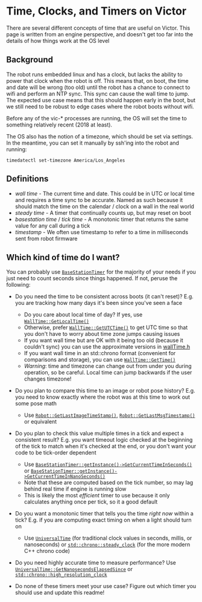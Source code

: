 # Time, Clocks, and Timers on Victor

There are several different concepts of time that are useful on Victor. This page is written from an engine
perspective, and doesn't get too far into the details of how things work at the OS level

## Background

The robot runs embedded linux and has a clock, but lacks the ability to power that clock when the robot is
off. This means that, on boot, the time and date will be wrong (too old) until the robot has a chance to
connect to wifi and perform an NTP sync. This sync can cause the wall time to jump. The expected use case
means that this should happen early in the boot, but we still need to be robust to edge cases where the robot
boots without wifi.

Before any of the vic-* processes are running, the OS will set the time to something relatively recent (2018
at least).

The OS also has the notion of a timezone, which should be set via settings. In the meantime, you can set it
manually by ssh'ing into the robot and running:
```
timedatectl set-timezone America/Los_Angeles
```

## Definitions

* _wall time_ - The current time and date. This could be in UTC or local time and requires a time sync to be
  accurate. Named as such because it should match the time on the calendar / clock on a wall in the real world
* _steady time_ - A timer that continually counts up, but may reset on boot
* _basestation time_ / _tick time_ - A monotonic timer that returns the same value for any call during a tick
* _timestamp_ - We often use timestamp to refer to a time in milliseconds sent from robot firmware

## Which kind of time do I want?

You can probably use [`BaseStationTimer`](../../coretech/common/engine/utils/timer.h) for the majority of your
needs if you just need to count seconds since things happened. If not, peruse the following:

* Do you need the time to be consistent across boots (it can't reset)? E.g. you are tracking how many days
  it's been since you've seen a face
    * Do you care about local time of day? If yes, use [`WallTime::GetLocalTime()`](../../engine/wallTime.h)
    * Otherwise, prefer [`WallTime::GetUTCTime()`](../../engine/wallTime.h) to get UTC time so that you don't
      have to worry about time zone jumps causing issues
    * If you want wall time but are OK with it being too old (because it couldn't sync) you can use the
      approximate versions in [wallTime.h](../../engine/wallTime.h)
    * If you want wall time in an std::chrono format (convenient for comparisons and storage), you can use
      [`WallTime::GetTime()`](../../engine/wallTime.h)
    * *Warning*: time and timezone can change out from under you during operation, so be careful. Local time
      can jump backwards if the user changes timezone!

* Do you plan to compare this time to an image or robot pose history? E.g. you need to know exactly where the
  robot was at this time to work out some pose math
    * Use [`Robot::GetLastImageTimeStamp()`](../../engine/robot.h),
      [`Robot::GetLastMsgTimestamp()`](../../engine/robot.h) or equivalent

* Do you plan to check this value multiple times in a tick and expect a consistent result? E.g. you want
  timeout logic checked at the beginning of the tick to match when it's checked at the end, or you don't want
  your code to be tick-order dependent
    * Use
      [`BaseStationTimer::getInstance()->GetCurrentTimeInSeconds()`](../../coretech/common/engine/utils/timer.h)
      or
      [`BaseStationTimer::getInstance()->GetCurrentTimeInNanoSeconds()`](../../coretech/common/engine/utils/timer.h)
    * Note that these are computed based on the tick number, so may lag behind real time if engine is running
      slow
    * This is likely the most _efficient_ timer to use because it only calculates anything once per tick, so
      it a good default

* Do you want a monotonic timer that tells you the time _right now_ within a tick? E.g. if you are computing
  exact timing on when a light should turn on
    * Use [`UniversalTime`](../../lib/util/source/anki/util/time/universalTime.h) (for traditional clock
      values in seconds, millis, or nanoseconds) or
      [`std::chrono::steady_clock`](https://en.cppreference.com/w/cpp/chrono/steady_clock) (for the more
      modern C++ chrono code)

* Do you need highly accurate time to measure performance? Use
  [`UniversalTime::GetNanosecondsElapsedSince`](../../lib/util/source/anki/util/time/universalTime.h) or
  [`std::chrono::high_resolution_clock`](https://en.cppreference.com/w/cpp/chrono/high_resolution_clock)

* Do none of these timers meet your use case? Figure out which timer you should use and update this readme!
